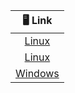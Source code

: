 | 🖥️ Link |
|  :----:  |
| [Linux](https://github.com/floodslake/ffmpegrepack/releases/latest/download/ffmpeg-linux.7z) |
| [Linux](https://github.com/floodslake/ffmpegrepack/releases/latest/download/ffmpeg-linux-release.7z) |
| [Windows](https://github.com/floodslake/ffmpegrepack/releases/latest/download/ffmpeg-windows.7z) |
